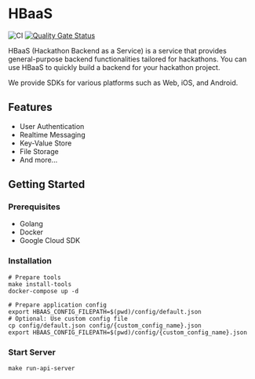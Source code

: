 # HBaaS

![CI](https://github.com/averak/hbaas/workflows/CI/badge.svg)
[![Quality Gate Status](https://sonarcloud.io/api/project_badges/measure?project=averak_hbaas&metric=alert_status)](https://sonarcloud.io/summary/new_code?id=averak_hbaas)


HBaaS (Hackathon Backend as a Service) is a service that provides general-purpose backend functionalities tailored for hackathons.
You can use HBaaS to quickly build a backend for your hackathon project.

We provide SDKs for various platforms such as Web, iOS, and Android.

## Features

- User Authentication
- Realtime Messaging
- Key-Value Store
- File Storage
- And more...

## Getting Started

### Prerequisites

- Golang
- Docker
- Google Cloud SDK

### Installation

```shell
# Prepare tools
make install-tools
docker-compose up -d

# Prepare application config
export HBAAS_CONFIG_FILEPATH=$(pwd)/config/default.json
# Optional: Use custom config file
cp config/default.json config/{custom_config_name}.json  
export HBAAS_CONFIG_FILEPATH=$(pwd)/config/{custom_config_name}.json
```

### Start Server

```shell
make run-api-server
```
